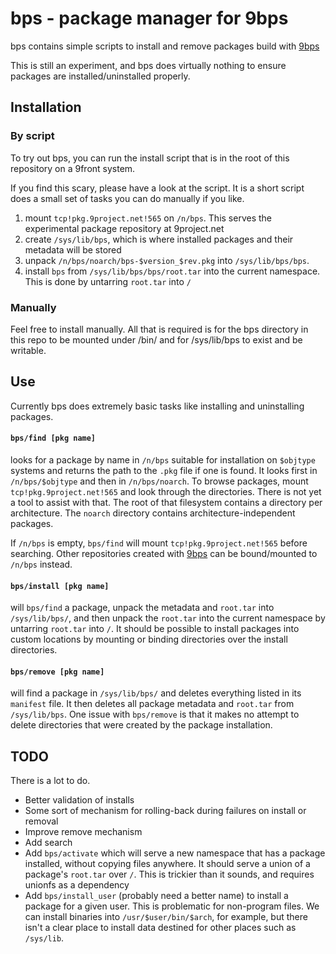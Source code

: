 # bps - package manager for 9bps

bps contains simple scripts to install and remove packages build with [9bps](https://github.com/knusbaum/9bps)

This is still an experiment, and bps does virtually nothing to ensure packages are installed/uninstalled properly.

## Installation

### By script
To try out bps, you can run the install script that is in the root of this repository on a 9front system.

If you find this scary, please have a look at the script. It is a short script does a small set of tasks you can do manually if you like.

1. mount `tcp!pkg.9project.net!565` on `/n/bps`. This serves the experimental package repository at 9project.net
2. create `/sys/lib/bps`, which is where installed packages and their metadata will be stored
3. unpack `/n/bps/noarch/bps-$version_$rev.pkg` into `/sys/lib/bps/bps`.
4. install `bps` from `/sys/lib/bps/bps/root.tar` into the current namespace. This is done by untarring `root.tar` into `/`

### Manually

Feel free to install manually. All that is required is for the bps directory in this repo to be mounted under /bin/ and for
/sys/lib/bps to exist and be writable.


## Use

Currently bps does extremely basic tasks like installing and uninstalling packages.

#### `bps/find [pkg name]`
looks for a package by name in `/n/bps` suitable for installation on `$objtype` systems and returns
the path to the `.pkg` file if one is found. It looks first in `/n/bps/$objtype` and then in `/n/bps/noarch`. To browse
packages, mount `tcp!pkg.9project.net!565` and look through the directories. There is not yet a tool to assist with that.
The root of that filesystem contains a directory per architecture. The `noarch` directory contains architecture-independent
packages.

If `/n/bps` is empty, `bps/find` will mount `tcp!pkg.9project.net!565` before searching. Other repositories created with
[9bps](https://github.com/knusbaum/9bps) can be bound/mounted to `/n/bps` instead.


#### `bps/install [pkg name]`
will `bps/find` a package, unpack the metadata and `root.tar` into `/sys/lib/bps/`, and then unpack the
`root.tar` into the current namespace by untarring `root.tar` into `/`. It should be possible to install packages into
custom locations by mounting or binding directories over the install directories.


#### `bps/remove [pkg name]`
will find a package in `/sys/lib/bps/` and deletes everything listed in its `manifest` file. It then
deletes all package metadata and `root.tar` from `/sys/lib/bps`. One issue with `bps/remove` is that it makes no attempt to
delete directories that were created by the package installation.


## TODO

There is a lot to do.

* Better validation of installs
* Some sort of mechanism for rolling-back during failures on install or removal
* Improve remove mechanism 
* Add search
* Add `bps/activate` which will serve a new namespace that has a package installed, without copying files anywhere.
  It should serve a union of a package's `root.tar` over `/`. This is trickier than it sounds, and requires unionfs as a dependency
* Add `bps/install_user` (probably need a better name) to install a package for a given user. This is problematic for non-program files.
  We can install binaries into `/usr/$user/bin/$arch`, for example, but there isn't a clear place to install data destined for other
  places such as `/sys/lib`.
